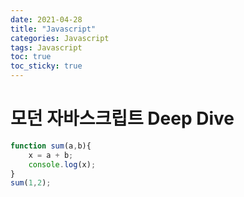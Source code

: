 ```yaml
---
date: 2021-04-28
title: "Javascript"
categories: Javascript
tags: Javascript
toc: true  
toc_sticky: true 
---
```


# 모던 자바스크립트 Deep Dive


```javascript
function sum(a,b){
    x = a + b;
    console.log(x);
}
sum(1,2);
```

